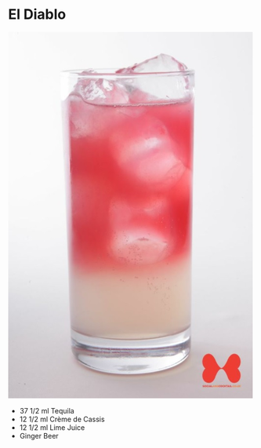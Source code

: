 # El Diablo

<img src="images/cocktail1.jpg"/>

- 37 1/2 ml Tequila
- 12 1/2 ml Crème de Cassis
- 12 1/2 ml Lime Juice
- Ginger Beer